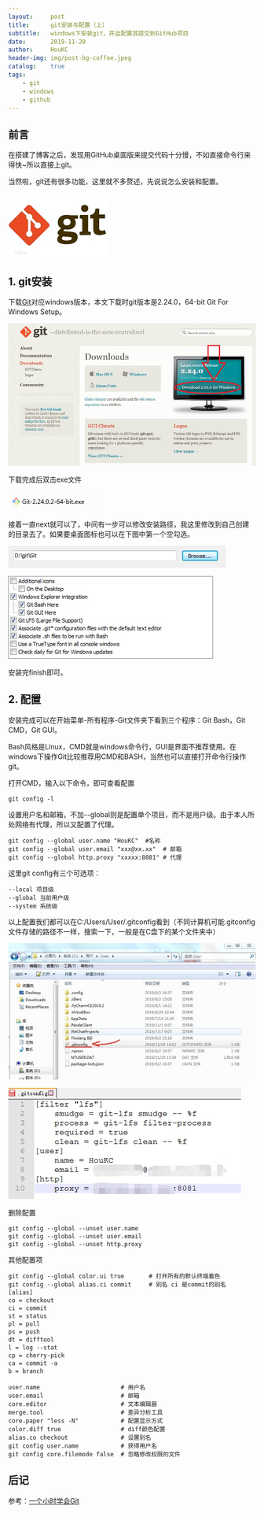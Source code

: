 ```yaml
---
layout:     post
title:      git安装与配置（上）
subtitle:   windows下安装git，并且配置其提交到GitHub项目
date:       2019-11-20
author:     HouKC
header-img: img/post-bg-coffee.jpeg
catalog:    true
tags:
    - git
    - windows
    - github
---
```


## 前言

在搭建了博客之后，发现用GitHub桌面版来提交代码十分慢，不如直接命令行来得快~所以直接上git。

当然啦，git还有很多功能，这里就不多赘述，先说说怎么安装和配置。

 ![git_logo](https://raw.githubusercontent.com/HouKC/HouKC.github.io/master/img/gitInstall%26config-logo.jpg)

## 1. git安装
下载[Git](https://git-scm.com/downloads)对应windows版本，本文下载时git版本是2.24.0，64-bit Git For Windows Setup。

 ![git_downloads](https://raw.githubusercontent.com/HouKC/HouKC.github.io/master/img/gitInstall%26config-downloads.jpg)

下载完成后双击exe文件

 ![git_exe](https://raw.githubusercontent.com/HouKC/HouKC.github.io/master/img/gitInstall%26config-exe.jpg)

接着一直next就可以了，中间有一步可以修改安装路径，我这里修改到自己创建的目录去了。如果要桌面图标也可以在下图中第一个空勾选。

 ![git_folder](https://raw.githubusercontent.com/HouKC/HouKC.github.io/master/img/gitInstall%26config-folder.jpg)

 ![git_dt](https://raw.githubusercontent.com/HouKC/HouKC.github.io/master/img/gitInstall%26config-dt.jpg)

安装完finish即可。

## 2. 配置

安装完成可以在开始菜单-所有程序-Git文件夹下看到三个程序：Git Bash，Git CMD，Git GUI。

Bash风格是Linux，CMD就是windows命令行，GUI是界面不推荐使用。在windows下操作Git比较推荐用CMD和BASH，当然也可以直接打开命令行操作git。

打开CMD，输入以下命令，即可查看配置
```
git config -l
```
设置用户名和邮箱，不加--global则是配置单个项目，而不是用户级。由于本人所处网络有代理，所以又配置了代理。
```
git config --global user.name "HouKC"  #名称
git config --global user.email "xxx@xx.xx"  # 邮箱
git config --global http.proxy "xxxxx:8081" # 代理
```
这里git config有三个可选项：
```
--local 项目级
--global 当前用户级
--system 系统级
```
以上配置我们都可以在C:/Users/User/.gitconfig看到（不同计算机可能.gitconfig文件存储的路径不一样，搜索一下，一般是在C盘下的某个文件夹中）

 ![git_gc1](https://raw.githubusercontent.com/HouKC/HouKC.github.io/master/img/gitInstall%26config-gc1.jpg)

 ![git_gc2](https://raw.githubusercontent.com/HouKC/HouKC.github.io/master/img/gitInstall%26config-gc2.jpg)

删除配置
```
git config --global --unset user.name
git config --global --unset user.email
git config --global --unset http.proxy
```

其他配置项
```
git config --global color.ui true       # 打开所有的默认终端着色
git config --global alias.ci commit     # 别名 ci 是commit的别名
[alias]  
co = checkout  
ci = commit  
st = status  
pl = pull  
ps = push  
dt = difftool  
l = log --stat  
cp = cherry-pick  
ca = commit -a  
b = branch 

user.name                       # 用户名
user.email                      # 邮箱
core.editor                     # 文本编辑器  
merge.tool                      # 差异分析工具  
core.paper "less -N"            # 配置显示方式  
color.diff true                 # diff颜色配置  
alias.co checkout               # 设置别名
git config user.name            # 获得用户名
git config core.filemode false  # 忽略修改权限的文件
```

## 后记
参考：[一个小时学会Git](https://www.cnblogs.com/best/p/7474442.html#_label0)
